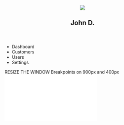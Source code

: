 <nav class="menu" tabindex="0">
	<div class="smartphone-menu-trigger"></div>
  <header class="avatar">
		<img src="https://s3.amazonaws.com/uifaces/faces/twitter/kolage/128.jpg" />
    <h2>John D.</h2>
  </header>
	<ul>
    <li tabindex="0" class="icon-dashboard"><span>Dashboard</span></li>
    <li tabindex="0" class="icon-customers"><span>Customers</span></li>
    <li tabindex="0" class="icon-users"><span>Users</span></li>
    <li tabindex="0" class="icon-settings"><span>Settings</span></li>
  </ul>
</nav>

<main>
  <div class="helper">
    RESIZE THE WINDOW
		<span>Breakpoints on 900px and 400px</span>
  </div>
  <embed src="assets/download/sample.pdf" type="application/pdf" />
</main>